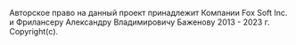 Авторское право на данный проект принадлежит Компании Fox Soft Inc. и Фрилансеру Александру Владимировичу Баженову 2013 - 2023 г. Copyright(с).
